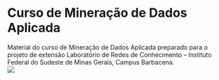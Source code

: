 # Curso de Mineração de Dados Aplicada

Material do curso de Mineração de Dados Aplicada preparado para o projeto de extensão Laboratório de Redes de Conhecimento – Instituto Federal do Sudeste de Minas Gerais, Campus Barbacena.
<br>
<img src="https://blogs.sas.com/content/subconsciousmusings/files/2014/08/data-mining-Venn-diagram.png">
